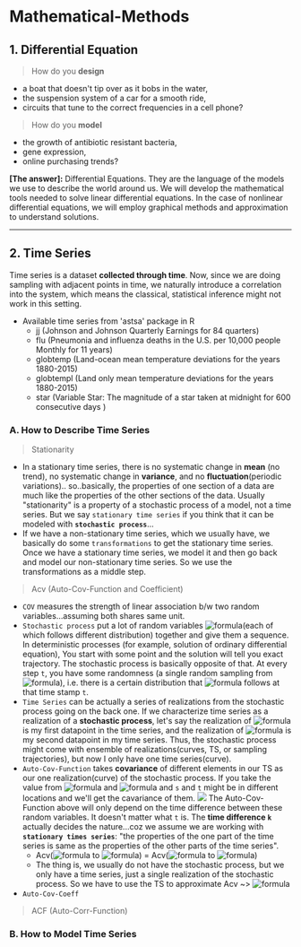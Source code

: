 # Mathematical-Methods

## 1. Differential Equation
> How do you **design**
 - a boat that doesn't tip over as it bobs in the water,
 - the suspension system of a car for a smooth ride,
 - circuits that tune to the correct frequencies in a cell phone?

> How do you **model**
 - the growth of antibiotic resistant bacteria,
 - gene expression,
 - online purchasing trends?

__[The answer]:__ Differential Equations. They are the language of the models we use to describe the world around us. We will develop the mathematical tools needed to solve linear differential equations. In the case of nonlinear differential equations, we will employ graphical methods and approximation to understand solutions.


-------------------------------------------------------------------------------------------------------------------
## 2. Time Series
Time series is a dataset **collected through time**. Now, since we are doing sampling with adjacent points in time, we naturally introduce a correlation into the system, which means the classical, statistical inference might not work in this setting.  
 - Available time series from 'astsa' package in R
   - jj (Johnson and Johnson Quarterly Earnings for 84 quarters)
   - flu (Pneumonia and influenza deaths in the U.S. per 10,000 people Monthly for 11 years)
   - globtemp (Land-ocean mean temperature deviations for the years 1880-2015)
   - globtempl (Land only mean temperature deviations for the years 1880-2015)
   - star (Variable Star: The magnitude of a star taken at midnight for 600 consecutive days )  
### A. How to Describe Time Series   
> Stationarity
 - In a stationary time series, there is no systematic change in **mean** (no trend), no systematic change in **variance**, and no **fluctuation**(periodic variations).. so..basically, the properties of one section of a data are much like the properties of the other sections of the data. Usually "stationarity" is a property of a stochastic process of a model, not a time series. But we say `stationary time series` if you think that it can be modeled with **`stochastic process`**...  
 - If we have a non-stationary time series, which we usually have, we basically do some `transformations` to get the stationary time series. Once we have a stationary time series, we model it and then go back and model our non-stationary time series. So we use the transformations as a middle step.
 
> Acv (Auto-Cov-Function and Coefficient)
 - `COV` measures the strength of linear association b/w two random variables...assuming both shares same unit.
 - `Stochastic process` put a lot of random variables ![formula](https://render.githubusercontent.com/render/math?math=\X_t)(each of which follows different distribution) together and give them a sequence. In deterministic processes (for example, solution of ordinary differential equation), You start with some point and the solution will tell you exact trajectory. The stochastic process is basically opposite of that. At every step `t`, you have some randomness (a single random sampling from ![formula](https://render.githubusercontent.com/render/math?math=\X_t)), i.e. there is a certain distribution that ![formula](https://render.githubusercontent.com/render/math?math=\X_t) follows at that time stamp `t`.
 - `Time Series` can be actually a series of realizations from the stochastic process going on the back one. If we characterize time series as a realization of a **stochastic process**, let's say the realization of ![formula](https://render.githubusercontent.com/render/math?math=\X_1) is my first datapoint in the time series, and the realization of ![formula](https://render.githubusercontent.com/render/math?math=\X_2) is my second datapoint in my time series. Thus, the stochastic process might come with ensemble of realizations(curves, TS, or sampling trajectories), but now I only have one time series(curve). 
 - `Auto-Cov-Function` takes **covariance** of different elements in our TS as our one realization(curve) of the stochastic process. If you take the value from ![formula](https://render.githubusercontent.com/render/math?math=\X_t) and ![formula](https://render.githubusercontent.com/render/math?math=\X_s) and `s` and `t` might be in different locations and we'll get the cavariance of them. <img src="https://user-images.githubusercontent.com/31917400/78019855-43c45000-7348-11ea-94e8-b18db2b89db2.jpg" /> The Auto-Cov-Function above will only depend on the time difference between these random variables. It doesn't matter what `t` is. The **time difference `k`** actually decides the nature...coz we assume we are working with **`stationary times series`**: "the properties of the one part of the time series is same as the properties of the other parts of the time series".
   - Acv(![formula](https://render.githubusercontent.com/render/math?math=\X_1) to ![formula](https://render.githubusercontent.com/render/math?math=\X_1plus_k)) = Acv(![formula](https://render.githubusercontent.com/render/math?math=\X_10) to ![formula](https://render.githubusercontent.com/render/math?math=\X_10plus_k)) 
   - The thing is, we usually do not have the stochastic process, but we only have a time series, just a single realization of the stochastic process. So we have to use the TS to approximate Acv ~> ![formula](https://render.githubusercontent.com/render/math?math=\C_k)
 - `Auto-Cov-Coeff` 
 
 
 
 
 
 
 

> ACF (Auto-Corr-Function)



### B. How to Model Time Series   



































